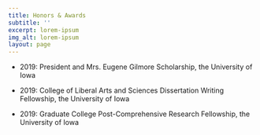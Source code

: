 ```yaml
---
title: Honors & Awards
subtitle: ''
excerpt: lorem-ipsum
img_alt: lorem-ipsum
layout: page
---
```

*   2019: President and Mrs. Eugene Gilmore Scholarship, the University of Iowa

*   2019: College of Liberal Arts and Sciences Dissertation Writing Fellowship, the University of Iowa

*   2019: Graduate College Post-Comprehensive Research Fellowship, the University of Iowa
